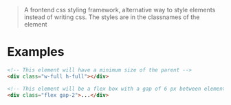 > A frontend css styling framework, alternative way to style elements instead of writing css. The styles are in the classnames of the element

# Examples

```html
<!-- This element will have a minimum size of the parent -->
<div class="w-full h-full"></div>

<!-- This element will be a flex box with a gap of 6 px between elements -->
<div class="flex gap-2">...</div>
```
